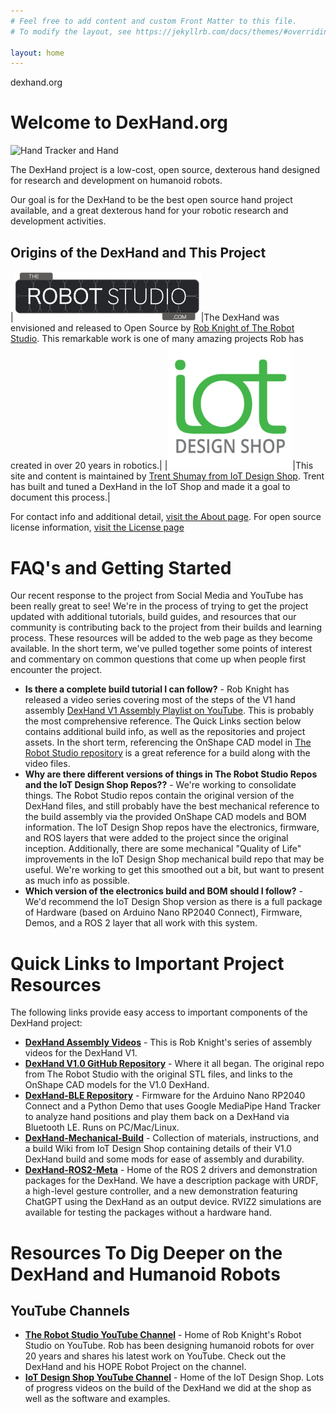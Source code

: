 ```yaml
---
# Feel free to add content and custom Front Matter to this file.
# To modify the layout, see https://jekyllrb.com/docs/themes/#overriding-theme-defaults

layout: home
---
```

dexhand.org

# Welcome to DexHand.org


![Hand Tracker and Hand](https://github.com/iotdesignshop/dexhand-ble/assets/2821763/de311dc5-b41e-4f2f-b8e6-849a51983018)


The DexHand project is a low-cost, open source, dexterous hand designed for research and development on humanoid robots. 

Our goal is for the DexHand to be the best open source hand project available, and a great dexterous hand for your robotic research and development activities.

## Origins of the DexHand and This Project

|[<img src="RobotStudio-Logo.png" width="300px">](http://www.therobotstudio.com)|The DexHand was envisioned and released to Open Source by [Rob Knight of The Robot Studio](https://www.therobotstudio.com). This remarkable work is one of many amazing projects Rob has created in over 20 years in robotics.|
|[<img src="IOT_Logo.png" width="200px">](http://www.iotdesignshop.com)|This site and content is maintained by [Trent Shumay from IoT Design Shop](http://www.iotdesignshop.com). Trent has built and tuned a DexHand in the IoT Shop and made it a goal to document this process.|

For contact info and additional detail, [visit the About page](https://www.dexhand.org/about/). For open source license information, [visit the License page](https://www.dexhand.org/license/)

# FAQ's and Getting Started

Our recent response to the project from Social Media and YouTube has been really great to see! We're in the process of trying to get the project updated with additional tutorials, build guides, and resources that our community is contributing back to the project from their builds and learning process. These resources will be added to the web page as they become available. In the short term, we've pulled together some points of interest and commentary on common questions that come up when people first encounter the project.

- **Is there a complete build tutorial I can follow?** - Rob Knight has released a video series covering most of the steps of the V1 hand assembly [DexHand V1 Assembly Playlist on YouTube](https://youtube.com/playlist?list=PLy7gxZH9jzfQB2YJvAl5Y0FLJvxzb_83F&si=M_RZ3M5oh02nZDvG). This is probably the most comprehensive reference. The Quick Links section below contains additional build info, as well as the repositories and project assets. In the short term, referencing the OnShape CAD model in [The Robot Studio repository](https://github.com/TheRobotStudio/V1.0-Dexhand) is a great reference for a build along with the video files. 
- **Why are there different versions of things in The Robot Studio Repos and the IoT Design Shop Repos??** - We're working to consolidate things. The Robot Studio repos contain the original version of the DexHand files, and still probably have the best mechanical reference to the build assembly via the provided OnShape CAD models and BOM information. The IoT Design Shop repos have the electronics, firmware, and ROS layers that were added to the project since the original inception. Additionally, there are some mechanical "Quality of Life" improvements in the IoT Design Shop mechanical build repo that may be useful. We're working to get this smoothed out a bit, but want to present as much info as possible.
- **Which version of the electronics build and BOM should I follow?** - We'd recommend the IoT Design Shop version as there is a full package of Hardware (based on Arduino Nano RP2040 Connect), Firmware, Demos, and a ROS 2 layer that all work with this system. 

# Quick Links to Important Project Resources
The following links provide easy access to important components of the DexHand project:

- [**DexHand Assembly Videos**](https://youtube.com/playlist?list=PLy7gxZH9jzfQB2YJvAl5Y0FLJvxzb_83F&si=M_RZ3M5oh02nZDvG) - This is Rob Knight's series of assembly videos for the DexHand V1.
- [**DexHand V1.0 GitHub Repository**](https://github.com/TheRobotStudio/V1.0-Dexhand) - Where it all began. The original repo from The Robot Studio with the original STL files, and links to the OnShape CAD models for the V1.0 DexHand. 
- [**DexHand-BLE Repository**](https://github.com/iotdesignshop/dexhand-ble) - Firmware for the Arduino Nano RP2040 Connect and a Python Demo that uses Google MediaPipe Hand Tracker to analyze hand positions and play them back on a DexHand via Bluetooth LE. Runs on PC/Mac/Linux. 
- [**DexHand-Mechanical-Build**](https://github.com/iotdesignshop/dexhand-mechanical-build) - Collection of materials, instructions, and a build Wiki from IoT Design Shop containing details of their V1.0 DexHand build and some mods for ease of assembly and durability.
- [**DexHand-ROS2-Meta**](https://github.com/iotdesignshop/dexhand_ros2_meta) - Home of the ROS 2 drivers and demonstration packages for the DexHand. We have a description package with URDF, a high-level gesture controller, and a new demonstration featuring ChatGPT using the DexHand as an output device. RVIZ2 simulations are available for testing the packages without a hardware hand.

# Resources To Dig Deeper on the DexHand and Humanoid Robots

## YouTube Channels
- [**The Robot Studio YouTube Channel**](https://www.youtube.com/@therobotstudio) - Home of Rob Knight's Robot Studio on YouTube. Rob has been designing humanoid robots for over 20 years and shares his latest work on YouTube. Check out the DexHand and his HOPE Robot Project on the channel. 
- [**IoT Design Shop YouTube Channel**](https://www.youtube.com/@iotdesignshop) - Home of the IoT Design Shop. Lots of progress videos on the build of the DexHand we did at the shop as well as the software and examples.

